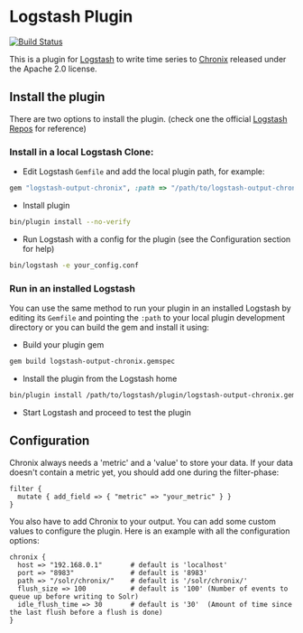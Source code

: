 # Logstash Plugin

[![Build Status](https://travis-ci.org/ChronixDB/chronix.logstash.svg?branch=master)](https://travis-ci.org/ChronixDB/chronix.logstash)

This is a plugin for [Logstash](https://github.com/elastic/logstash) to write time series to [Chronix](https://github.com/ChronixDB) released under the Apache 2.0 license.

## Install the plugin

There are two options to install the plugin. (check one the official [Logstash Repos](https://github.com/logstash-plugins/logstash-output-example#2-running-your-unpublished-plugin-in-logstash) for reference)

### Install in a local Logstash Clone:
- Edit Logstash `Gemfile` and add the local plugin path, for example:
```ruby
gem "logstash-output-chronix", :path => "/path/to/logstash-output-chronix"
```
- Install plugin
```sh
bin/plugin install --no-verify
```
- Run Logstash with a config for the plugin (see the Configuration section for help)
```sh
bin/logstash -e your_config.conf
```

### Run in an installed Logstash

You can use the same method to run your plugin in an installed Logstash by editing its `Gemfile` and pointing the `:path` to your local plugin development directory or you can build the gem and install it using:

- Build your plugin gem
```sh
gem build logstash-output-chronix.gemspec
```
- Install the plugin from the Logstash home
```sh
bin/plugin install /path/to/logstash/plugin/logstash-output-chronix.gem
```
- Start Logstash and proceed to test the plugin


## Configuration

Chronix always needs a 'metric' and a 'value' to store your data.
If your data doesn't contain a metric yet, you should add one during the filter-phase:
```
filter {
  mutate { add_field => { "metric" => "your_metric" } }
}
```

You also have to add Chronix to your output. You can add some custom values to configure the plugin.
Here is an example with all the configuration options:
```
chronix {
  host => "192.168.0.1"       # default is 'localhost'
  port => "8983"              # default is '8983'
  path => "/solr/chronix/"    # default is '/solr/chronix/'
  flush_size => 100           # default is '100' (Number of events to queue up before writing to Solr)
  idle_flush_time => 30       # default is '30'  (Amount of time since the last flush before a flush is done)
}
```

